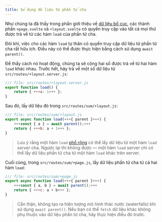 ```yaml
---
title: Sử dụng dữ liệu từ phần tử cha
---
```


Như chúng ta đã thấy trong phần giới thiệu về [dữ liệu bố cục](/tutorial/layout-data), các thành phần `+page.svelte` và `+layout.svelte` có quyền truy cập vào tất cả mọi thứ được trả về từ các hàm `load` của phần tử cha.

Đôi khi, việc cho các hàm `load` tự thân có quyền truy cập dữ liệu từ phần tử cha rất hữu ích. Điều này có thể được thực hiện bằng cách sử dụng `await parent()`.

Để thấy cách nó hoạt động, chúng ta sẽ cộng hai số được trả về từ hai hàm `load` khác nhau. Trước hết, hãy trả về một số dữ liệu từ `src/routes/+layout.server.js`:

```js
/// file: src/routes/+layout.server.js
export function load() {
	return { +++a: 1+++ };
}
```

Sau đó, lấy dữ liệu đó trong `src/routes/sum/+layout.js`:

```js
/// file: src/routes/sum/+layout.js
export async function load(+++{ parent }+++) {
	+++const { a } = await parent();+++
	return { +++b: a + 1+++ };
}
```

> Lưu ý rằng một hàm `load` [phổ rộng](/tutorial/universal-load-functions) có thể lấy dữ liệu từ một hàm `load` _server_ cha. Ngược lại thì không được — một hàm `load` server chỉ có thể lấy dữ liệu phần tử cha từ một hàm `load` khác trên server.

Cuối cùng, trong `src/routes/sum/+page.js`, lấy dữ liệu phần tử cha từ cả hai hàm `load`:

```js
/// file: src/routes/sum/+page.js
export async function load(+++{ parent }+++) {
	+++const { a, b } = await parent();+++
	return { +++c: a + b+++ };
}
```

> Cẩn thận, không tạo ra hiện tượng mô hình thác nước (waterfalls) khi sử dụng `await parent()`. Nếu bạn có thể `fetch` dữ liệu khác không phụ thuộc vào dữ liệu phần tử cha, hãy thực hiện điều đó trước.
